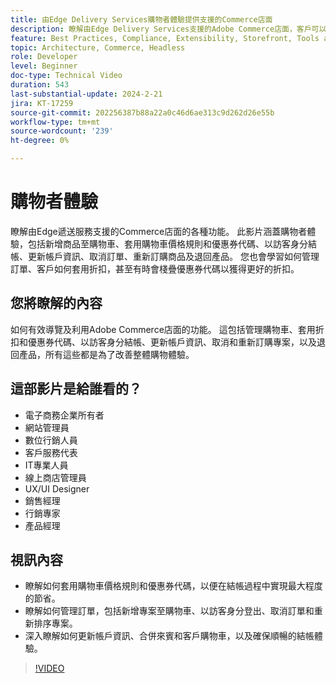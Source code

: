 ```yaml
---
title: 由Edge Delivery Services購物者體驗提供支援的Commerce店面
description: 瞭解由Edge Delivery Services支援的Adobe Commerce店面，客戶可以從這極快速且強大的購物體驗中獲得什麼。
feature: Best Practices, Compliance, Extensibility, Storefront, Tools and External Services
topic: Architecture, Commerce, Headless
role: Developer
level: Beginner
doc-type: Technical Video
duration: 543
last-substantial-update: 2024-2-21
jira: KT-17259
source-git-commit: 202256387b88a22a0c46d6ae313c9d262d26e55b
workflow-type: tm+mt
source-wordcount: '239'
ht-degree: 0%

---
```


# 購物者體驗

瞭解由Edge遞送服務支援的Commerce店面的各種功能。 此影片涵蓋購物者體驗，包括新增商品至購物車、套用購物車價格規則和優惠券代碼、以訪客身分結帳、更新帳戶資訊、取消訂單、重新訂購商品及退回產品。 您也會學習如何管理訂單、客戶如何套用折扣，甚至有時會棧疊優惠券代碼以獲得更好的折扣。

## 您將瞭解的內容

如何有效導覽及利用Adobe Commerce店面的功能。 這包括管理購物車、套用折扣和優惠券代碼、以訪客身分結帳、更新帳戶資訊、取消和重新訂購專案，以及退回產品，所有這些都是為了改善整體購物體驗。

## 這部影片是給誰看的？

* 電子商務企業所有者
* 網站管理員
* 數位行銷人員
* 客戶服務代表
* IT專業人員
* 線上商店管理員
* UX/UI Designer
* 銷售經理
* 行銷專家
* 產品經理

## 視訊內容

* 瞭解如何套用購物車價格規則和優惠券代碼，以便在結帳過程中實現最大程度的節省。
* 瞭解如何管理訂單，包括新增專案至購物車、以訪客身分登出、取消訂單和重新排序專案。
* 深入瞭解如何更新帳戶資訊、合併來賓和客戶購物車，以及確保順暢的結帳體驗。

>[!VIDEO](https://video.tv.adobe.com/v/3446762?learn=on)
